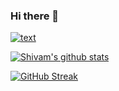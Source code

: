 ### Hi there 👋 
[![text](https://img.shields.io/badge/LinkedIn-0077B5?style=for-the-badge&logo=linkedin&logoColor=white)](https://www.linkedin.com/in/shivamjaiswal08/)


[![Shivam's github stats](https://github-readme-stats.vercel.app/api?username=shivamjaiswal08&show_icons=true&title_color=fff&icon_color=79ff97&text_color=9f9f9f&bg_color=151515&count_private=true)](https://github.com/shivamjaiswal08)

<p align = "left">
  
</p>

[![GitHub Streak](https://github-readme-streak-stats.herokuapp.com?user=shivamjaiswal08&theme=neon-dark&date_format=j%20M%5B%20Y%5D)](https://git.io/streak-stats)


<!--
**shivamjaiswal08/shivamjaiswal08** is a ✨ _special_ ✨ repository because its `README.md` (this file) appears on your GitHub profile.

Here are some ideas to get you started:

- 🔭 I’m currently working on ...
- 🌱 I’m currently learning ...
- 👯 I’m looking to collaborate on ...
- 🤔 I’m looking for help with ...
- 💬 Ask me about ...
- 📫 How to reach me: ...
- 😄 Pronouns: ...
- ⚡ Fun fact: ...
-->
